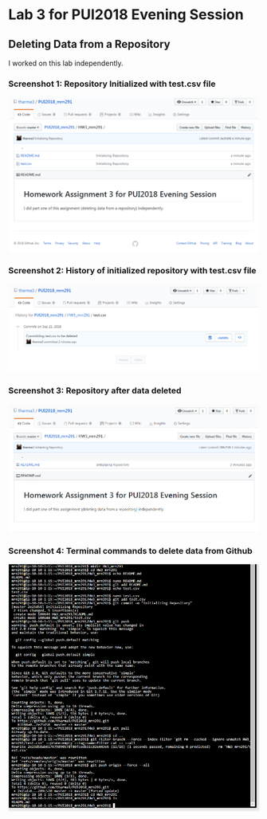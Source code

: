 # Lab 3 for PUI2018 Evening Session

## Deleting Data from a Repository

I worked on this lab independently.

### Screenshot 1: Repository Initialized with test.csv file

![screenshot](../Lab3_mrn291/screenshots/hw3_screenshot1.png)

### Screenshot 2: History of initialized repository with test.csv file

![screenshot](../Lab3_mrn291/screenshots/hw3_screenshot2.png)

### Screenshot 3: Repository after data deleted

![screenshot](../Lab3_mrn291/screenshots/hw3_screenshot3.png)

### Screenshot 4: Terminal commands to delete data from Github

![screenshot](../Lab3_mrn291/screenshots/hw3_screenshot4.png)
